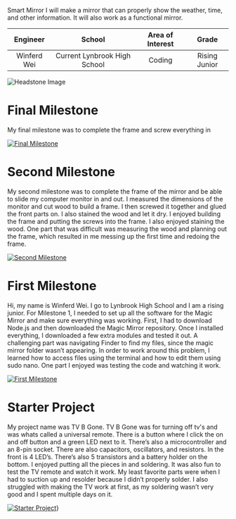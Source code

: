 Smart Mirror
I will make a mirror that can properly show the weather, time, and other information. It will also work as a functional mirror.

| **Engineer** | **School** | **Area of Interest** | **Grade** |
|:--:|:--:|:--:|:--:|
| Winferd Wei | Current Lynbrook High School | Coding | Rising Junior

![Headstone Image](https://lh3.googleusercontent.com/pw/AM-JKLXE9uwzLLZUdKbw8FF4TG66V8X8Z777Lrh9QHIhtQFJY7j3ySsOm-N00Ql2zrGbmUE4EjXfr7dPgHg3DTJDNBFdZ0HoY48wx-TUAApPk77E1aYO2PzgtPNa_-jbwEIRzmIYdApkXDRDCpr__tGFxKY=s1578-no?authuser=0)
  

# Final Milestone
My final milestone was to complete the frame and screw everything in 

[![Final Milestone](https://i3.ytimg.com/vi/H6mYPmMKpU4/maxresdefault.jpg)](https://www.youtube.com/watch?v=H6mYPmMKpU4&ab_channel=BlueStampEng "Final Milestone")

# Second Milestone
My second milestone was to complete the frame of the mirror and be able to slide my computer monitor in and out. I measured the dimensions of the monitor and cut wood to build a frame. I then screwed it together and glued the front parts on. I also stained the wood and let it dry. I enjoyed building the frame and putting the screws into the frame. I also enjoyed staining the wood. One part that was difficult was measuring the wood and planning out the frame, which resulted in me messing up the first time and redoing the frame.

[![Second Milestone](https://i3.ytimg.com/vi/W8xKEPPrJHI/maxresdefault.jpg)](https://www.youtube.com/watch?v=W8xKEPPrJHI&ab_channel=BlueStampEng "Second Milestone")
# First Milestone
  

Hi, my name is Winferd Wei. I go to Lynbrook High School and I am a rising junior. For Milestone 1, I needed to set up all the software for the Magic Mirror and make sure everything was working. First, I had to download Node.js and then downloaded the Magic Mirror repository. Once I installed everything, I downloaded a few extra modules and tested it out. A challenging part was navigating Finder to find my files, since the magic mirror folder wasn’t appearing. In order to work around this problem, I learned how to access files using the terminal and how to edit them using sudo nano. One part I enjoyed was testing the code and watching it work.

[![First Milestone](https://i3.ytimg.com/vi/c_VpKceF2iM/maxresdefault.jpg)](https://www.youtube.com/watch?v=c_VpKceF2iM&ab_channel=BlueStampEng "First Milestone")


# Starter Project
  

My project name was TV B Gone. TV B Gone was for turning off tv's and was whats called a universal remote. There is a button where I click the on and off button and a green LED next to it. There’s also a microcontroller and an 8-pin socket. There are also capacitors, oscillators, and resistors. In the front is 4 LED’s. There’s also 5 transistors and a battery holder on the bottom. I enjoyed putting all the pieces in and soldering. It was also fun to test the TV remote and watch it work. My least favorite parts were when I had to suction up and resolder because I didn’t properly solder. I also struggled with making the TV work at first, as my soldering wasn’t very good and I spent multiple days on it.

[![Starter Project](https://i3.ytimg.com/vi/n7P-uCSk1BM/hqdefault.jpg )](https://youtu.be/n7P-uCSk1BM "Starter Project")}
